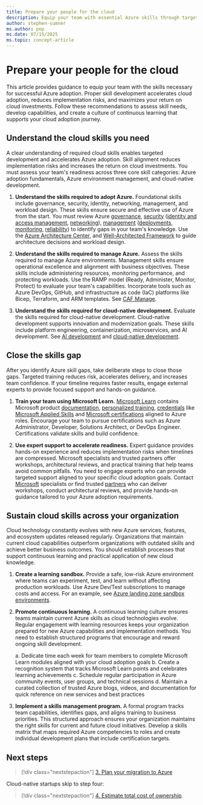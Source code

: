 ```yaml
---
title: Prepare your people for the cloud
description: Equip your team with essential Azure skills through targeted training, expert support, and continuous learning programs for cloud adoption success and reduction of implementation risks.
author: stephen-sumner
ms.author: pnp
ms.date: 07/15/2025
ms.topic: concept-article
---
```


# Prepare your people for the cloud

This article provides guidance to equip your team with the skills necessary for successful Azure adoption. Proper skill development accelerates cloud adoption, reduces implementation risks, and maximizes your return on cloud investments. Follow these recommendations to assess skill needs, develop capabilities, and create a culture of continuous learning that supports your cloud adoption journey.

## Understand the cloud skills you need

A clear understanding of required cloud skills enables targeted development and accelerates Azure adoption. Skill alignment reduces implementation risks and increases the return on cloud investments. You must assess your team's readiness across three core skill categories: Azure adoption fundamentals, Azure environment management, and cloud-native development.

1. **Understand the skills required to adopt Azure.** Foundational skills include governance, security, identity, networking, management, and workload design. These skills ensure secure and effective use of Azure from the start. You must review Azure [governance](/azure/cloud-adoption-framework/govern/), [security](/azure/cloud-adoption-framework/secure/overview) ([identity and access management](/entra/fundamentals/introduction-identity-access-management), [networking](/azure/networking/foundations/network-foundations-overview)), [management](/azure/cloud-adoption-framework/manage/) ([deployments](/azure/cloud-adoption-framework/manage/administer#manage-cloud-resources), [monitoring](/azure/cloud-adoption-framework/manage/monitor), [reliability](/azure/cloud-adoption-framework/manage/protect#manage-reliability)) to identify gaps in your team's knowledge. Use the [Azure Architecture Center](/azure/architecture/guide/), and [Well-Architected Framework](/azure/well-architected/) to guide architecture decisions and workload design.

2. **Understand the skills required to manage Azure.** Assess the skills required to manage Azure environments. Management skills ensure operational excellence and alignment with business objectives. These skills include administering resources, monitoring performance, and protecting workloads. Use the RAMP model (Ready, Administer, Monitor, Protect) to evaluate your team's capabilities. Incorporate tools such as Azure DevOps, GitHub, and infrastructure as code (IaC) platforms like Bicep, Terraform, and ARM templates. See [CAF Manage](/azure/cloud-adoption-framework/manage/).

3. **Understand the skills required for cloud-native development.** Evaluate the skills required for cloud-native development. Cloud-native development supports innovation and modernization goals. These skills include platform engineering, containerization, microservices, and AI development. See [AI development](../scenarios/ai/plan.md#assess-ai-skills) and [cloud-native development](/azure/cloud-adoption-framework/cloud-native/plan-cloud-native-solutions).

## Close the skills gap

After you identify Azure skill gaps, take deliberate steps to close those gaps. Targeted training reduces risk, accelerates delivery, and increases team confidence. If your timeline requires faster results, engage external experts to provide focused support and hands-on guidance.

1. **Train your team using Microsoft Learn.** [Microsoft Learn](/) contains Microsoft product [documentation](/docs), [personalized training](/plans/ai/), [credentials](/credentials/) like [Microsoft Applied Skills](/credentials/applied-skills/) and [Microsoft certifications](/credentials/browse/) aligned to Azure roles. Encourage your team to pursue certifications such as Azure Administrator, Developer, Solutions Architect, or DevOps Engineer. Certifications validate skills and build confidence.

2. **Use expert support to accelerate readiness.** Expert guidance provides hands-on experience and reduces implementation risks when timelines are compressed. Microsoft specialists and trusted partners offer workshops, architectural reviews, and practical training that help teams avoid common pitfalls. You need to engage experts who can provide targeted support aligned to your specific cloud adoption goals. Contact [Microsoft](https://azure.microsoft.com/solutions/migration/migrate-modernize-innovate/) specialists or find trusted [partners](https://partner.microsoft.com/partnership/find-a-partner) who can deliver workshops, conduct architectural reviews, and provide hands-on guidance tailored to your Azure adoption requirements.

## Sustain cloud skills across your organization

Cloud technology constantly evolves with new Azure services, features, and ecosystem updates released regularly. Organizations that maintain current cloud capabilities outperform organizations with outdated skills and achieve better business outcomes. You should establish processes that support continuous learning and practical application of new cloud knowledge.

1. **Create a learning sandbox.** Provide a safe, low-risk Azure environment where teams can experiment, test, and learn without affecting production workloads. Use Azure Dev/Test subscriptions to manage costs and access. For an example, see [Azure landing zone sandbox environments](/azure/cloud-adoption-framework/ready/considerations/sandbox-environments).

2. **Promote continuous learning.** A continuous learning culture ensures teams maintain current Azure skills as cloud technologies evolve. Regular engagement with learning resources keeps your organization prepared for new Azure capabilities and implementation methods. You need to establish structured programs that encourage and reward ongoing skill development.

    a. Dedicate time each week for team members to complete Microsoft Learn modules aligned with your cloud adoption goals
    b. Create a recognition system that tracks Microsoft Learn points and celebrates learning achievements
    c. Schedule regular participation in Azure community events, user groups, and technical sessions
    d. Maintain a curated collection of trusted Azure blogs, videos, and documentation for quick reference on new services and best practices

3. **Implement a skills management program.** A formal program tracks team capabilities, identifies gaps, and aligns training to business priorities. This structured approach ensures your organization maintains the right skills for current and future cloud initiatives. Develop a skills matrix that maps required Azure competencies to roles and create individual development plans that include certification targets.

## Next steps

> [!div class="nextstepaction"]
> [3. Plan your migration to Azure](./discover-existing-workload-inventory.md)

Cloud-native startups skip to step four:

> [!div class="nextstepaction"]
> [4. Estimate total cost of ownership](./estimate-total-cost-of-ownership.md).
